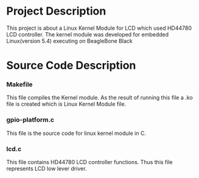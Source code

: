 # Project Description
This project is about a Linux Kernel Module for LCD which used HD44780 LCD controller. The kernel module was developed for embedded Linux(version 5.4) executing on BeagleBone Black

# Source Code Description
  ### Makefile
  This file compiles the Kernel module. As the result of running this file a .ko file is created which is Linux Kernel Module file.
  ### gpio-platform.c
  This file is the source code for linux kernel module in C.
  ### lcd.c
  This file contains HD44780 LCD controller functions. Thus this file represents LCD low lever driver.

